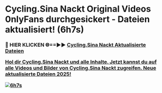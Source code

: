 # Cycling.Sina Nackt Original Videos 0nlyFans durchgesickert - Dateien aktualisiert! (6h7s)

<h3>🔴 HIER KLICKEN 🌐==►► <a href="https://tinyurl.com/h6vf6nb8" rel="nofollow">Cycling.Sina Nackt Aktualisierte Dateien

Hol dir Cycling.Sina Nackt und alle Inhalte. Jetzt kannst du auf alle Videos und Bilder von Cycling.Sina Nackt zugreifen. Neue aktualisierte Dateien 2025!

[![6h7s](https://i.imgur.com/sD4kR3V.gif)](https://tinyurl.com/h6vf6nb8)
